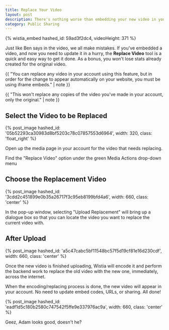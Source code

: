 ```yaml
---
title: Replace Your Video
layout: post
description: There's nothing worse than embedding your new video in your site, and realizing there's a mistake in an edit or a typo in a graphic. Use Wistia's replace video tool to easily get a new video up in no time.
category: Public Sharing
---
```


{% wistia_embed hashed_id: 59ad3f2dc4, videoHeight: 371 %}

Just like Ben says in the video, we all make mistakes.  If you've embedded a video, and now you need to update it in a hurry, the **Replace Video** tool is a quick and easy way to get it done.  As a bonus, you won't lose stats already created for the original video.

{{ "You can replace any video in your account using this feature, but in order for the change to appear automatically on your website, you must be using iframe embeds." | note }}

{{ "This won't replace any copies of the video you've made in your account, only the original." | note }}

## Select the Video to be Replaced

{% post_image hashed_id: '05b52293ca30983d8bf5203c78c07857553d6964', width: 320, class: 'float_right' %}

Open up the media page in your account for the video that needs replacing.

Find the "Replace Video" option under the green Media Actions drop-down menu


## Choose the Replacement Video 

{% post_image hashed_id: '3cdd2c451899e0b35a26717f3c95eb8199bfd4a6', width: 660, class: 'center' %}

In the pop-up window, selecting "Upload Replacement" will bring up a dialogue box so that you can locate the video you want to replace the current video with.

## After Upload

{% post_image hashed_id: 'a5c47cabc5bf11548bc57f5d19cf81e16d230cdf', width: 660, class: 'center' %}

Once the new video is finished uploading, Wistia will encode it and perform the backend work to replace the old video with the new one, immediately, across the internet.

When the encoding/replacing process is done, the new video will appear in your account.  No need to update embed codes, URLs, or sharing.  All done!

{% post_image hashed_id: 'eadf1d5c180b2580c747542f5ffe9e337976ac9a', width: 660, class: 'center' %}

Geez, Adam looks good, doesn't he?

